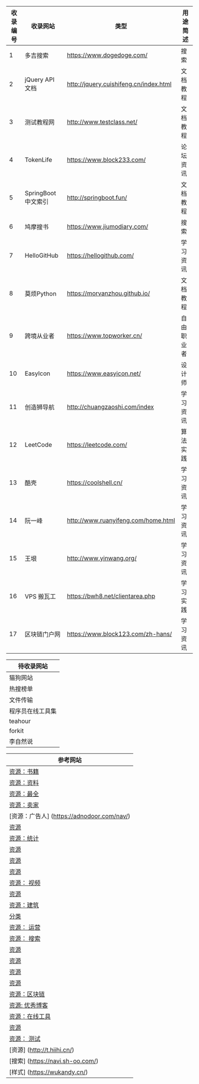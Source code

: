 |收录编号|  收录网站 | 类型 | 用途简述 |
|  --- |    ---  | ---  |   ---     |
|  1  | 多吉搜索| https://www.dogedoge.com/ | 搜索 | 无广告，中文定位比百度精确 |
|  2  | jQuery API 文档| http://jquery.cuishifeng.cn/index.html | 文档教程 | 内容全面 |
|  3  | 测试教程网| http://www.testclass.net/ | 文档教程| 较方便的测试网站 |
|  4  | TokenLife| https://www.block233.com/ | 论坛资讯 | 常逛的论坛 |
|  5  | SpringBoot中文索引 | http://springboot.fun/    | 文档教程 | 汇集多个Springboot的索引网站 |
|  6  | 鸠摩搜书 | https://www.jiumodiary.com/   | 搜索 | 搜书的搜索引擎 |
|  7  | HelloGitHub | https://hellogithub.com/  | 学习资讯 | 收集一些Github上有趣的项目 |
|  8  | 莫烦Python | https://morvanzhou.github.io/ | 文档教程 | Python基础、机器学习、数据处理相关教程 |
|  9  | 跨境从业者 |  https://www.topworker.cn/  | 自由职业者 | 包含有自由职业相关的众多网站及文章 |
|  10  | EasyIcon |   https://www.easyicon.net/  | 设计师 | 包含大量的精美图标，都是免费的 |
|  11  | 创造狮导航 | http://chuangzaoshi.com/index | 学习资讯 | 丰富高质量的网站导航 |
|  12  | LeetCode | https://leetcode.com/ | 算法实践 | 算法编程网站 |
|  13  | 酷壳 | https://coolshell.cn/ | 学习资讯 | 左耳朵耗子博客 |
|  14  | 阮一峰 |  http://www.ruanyifeng.com/home.html | 学习资讯 | 阮一峰的博客 |
|  15  | 王垠 |  http://www.yinwang.org/ | 学习资讯 | 王垠的博客 |
|  16  | VPS 搬瓦工 |  https://bwh8.net/clientarea.php | 学习实践 | 搬瓦工操作面板VPS |
|  17  | 区块链门户网 |  https://www.block123.com/zh-hans/   | 学习资讯 | 区块链导航页面| 
  
|  待收录网站 |
| ---  |
| 猫狗网站  |
| 热搜榜单  |
| 文件传输  |
| 程序员在线工具集  |
| teahour  |
| forkit  |
| 李自然说  |


|  参考网站 |
| ---  |
|  [资源：书籍](http://hao.shejidaren.com/index.html) |
|  [资源：资料](http://ziliao6.com/) |
|  [资源：最全](http://gaoxiaosouluo.cn/) |
|  [资源：卖家](http://maijiadaquan.com/) |
|  [资源：广告人] (https://adnodoor.com/nav/) |
|  [资源](https://www.hitsz.top/) |
|  [资源：统计](http://www.nmomi.com/) |
|  [资源](https://www.xmtbbx.com/) |
|  [资源](http://www.yichushou.com/) |
|  [资源](https://nav.dreamthere.com/) |
|  [资源： 视频](https://www.jubt.net/cn/index.html) |
|  [资源](https://www.volf.club/) |
|  [资源：建筑](http://jk.jknear.com:777/) |
|  [分类](https://qaozen.com/nav/) |
|  [资源： 运营](http://miyue1980.com/) |
|  [资源： 搜索](https://wukandy.cn/) |
|  [资源](https://www.gezhipu.com/cn/index.html) |
|  [资源](http://naspro.cc/) |
|  [资源](http://tool.wxuegao.com/) |
|  [资源](http://vv.lc/) |
|  [资源：区块链](https://www.block123.com/zh-hans/) |
|  [资源: 优秀博客](https://web.hujiangtao.cn/) |
|  [资源：在线工具](http://about.edu233.cn/) |
|  [资源](http://pandaroll.cn/cn/index.html) |
|  [资源： 测试](http://nav.qadoc.org/cn/index.html) |
|  [资源] (http://t.hiihi.cn/) |
|  [搜索] (https://navi.sh-oo.com/) |
|  [样式] (https://wukandy.cn/) |
 


